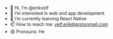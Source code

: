 - 👋 Hi, I’m @erikvelf
- 👀 I’m interested in web and app development
- 🌱 I’m currently learning React Native
- 📫 How to reach me: velf.erik@protonmail.com
- 😄 Pronouns: He

<!---
erikvelf/erikvelf is a ✨ special ✨ repository because its `README.md` (this file) appears on your GitHub profile.
You can click the Preview link to take a look at your changes.
--->
